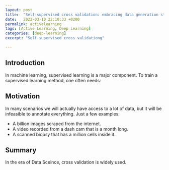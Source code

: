 ```yaml
---
layout: post
title:  "Self-supervised cross validation: embracing data generation structure"
date:   2022-03-10 22:10:33 +0200
permalink: activelearning
tags: [Active Learning, Deep Learning]
categories: [deep-learning]
excerpt: "Self-supervised cross validationg"

---
```

## Introduction

In machine learning, supervised learning is a major component. To train a supervised learning method, one often needs:


## Motivation

In many scenarios we will actually have access to a lot of data, but it will be infeasible to annotate everything.
Just a few examples:

- A billion images scraped from the internet.
- A video recorded from a dash cam that is a month long.
- A scanned biopsy that has a million cells inside it.

## Summary

In the era of Data Sceince, cross validation is widely used. 
